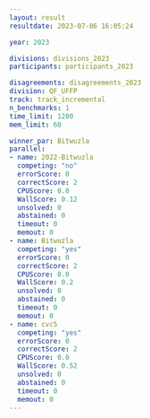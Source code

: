 ```yaml
---
layout: result
resultdate: 2023-07-06 16:05:24

year: 2023

divisions: divisions_2023
participants: participants_2023

disagreements: disagreements_2023
division: QF_UFFP
track: track_incremental
n_benchmarks: 1
time_limit: 1200
mem_limit: 60

winner_par: Bitwuzla
parallel:
- name: 2022-Bitwuzla
  competing: "no"
  errorScore: 0
  correctScore: 2
  CPUScore: 0.0
  WallScore: 0.12
  unsolved: 0
  abstained: 0
  timeout: 0
  memout: 0
- name: Bitwuzla
  competing: "yes"
  errorScore: 0
  correctScore: 2
  CPUScore: 0.0
  WallScore: 0.2
  unsolved: 0
  abstained: 0
  timeout: 0
  memout: 0
- name: cvc5
  competing: "yes"
  errorScore: 0
  correctScore: 2
  CPUScore: 0.0
  WallScore: 0.52
  unsolved: 0
  abstained: 0
  timeout: 0
  memout: 0
---
```

